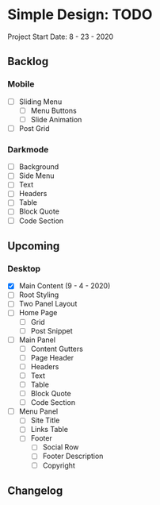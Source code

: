 Simple Design: TODO
====================================================================
Project Start Date: 8 - 23 - 2020

Backlog
--------------------------------------------------------------------

### Mobile

- [ ] Sliding Menu
    - [ ] Menu Buttons
    - [ ] Slide Animation
- [ ] Post Grid

### Darkmode

- [ ] Background
- [ ] Side Menu
- [ ] Text
- [ ] Headers
- [ ] Table
- [ ] Block Quote
- [ ] Code Section

Upcoming
--------------------------------------------------------------------

### Desktop

- [x] Main Content (9 - 4 - 2020)
- [ ] Root Styling
- [ ] Two Panel Layout
- [ ] Home Page
    - [ ] Grid
    - [ ] Post Snippet
- [ ] Main Panel
    - [ ] Content Gutters
    - [ ] Page Header
    - [ ] Headers
    - [ ] Text
    - [ ] Table
    - [ ] Block Quote
    - [ ] Code Section
- [ ] Menu Panel
    - [ ] Site Title
    - [ ] Links Table
    - [ ] Footer
        - [ ] Social Row
        - [ ] Footer Description
        - [ ] Copyright

Changelog
--------------------------------------------------------------------
